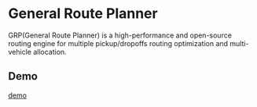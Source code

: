 # General Route Planner

GRP(General Route Planner) is a high-performance and open-source routing engine for multiple pickup/dropoffs routing optimization and multi-vehicle allocation.

## Demo

[demo](http://max-ng.com/grp/) 